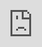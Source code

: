 ```yaml
---
title: "Introducing Giant Conversations » Giant Swarm"
date: 2025-01-02
categories: 
  - "general"
---
```


If you're a marketer in 2024, it's only a matter of time before someone suggests a podcast. 😅 In fact, you might be working on your company's podcast right now, or listening to one as you cruise your inbox.

Well, here at Giant Swarm, we've taken the podcast plunge ourselves. But our journey into the world of podcasting isn't your typical marketing strategy, or at least that's what we're telling ourselves. It's a story of experimentation and a genuine desire to connect in a more human way. Plus, it’s really fun to find a jingle on Fiverr each week… 

We've always been a bit unconventional in our approach to sharing knowledge and engaging with our community. Our monthly Giant Swarm & Friends events are a testament to that, and we're really proud of what we've nurtured there. We've also invested in webinars, blog posts (oh, hi there!), and live events, which we continue to pursue and enjoy. But alongside these initiatives, we couldn't help but feel like there was room for something more.

We realized that what we really craved was a more informal, conversational way of connecting with our fellow curious minds in the cloud native landscape. A space where we could share our stories, laugh together (and at ourselves) and learn from each other in a more approachable way.

Enter Giant Conversations, our weekly podcasting experiment. 🎉

<iframe style="position: absolute; top: 0px; left: 0px; width: 100%; height: 100%; border: medium;" src="https://open.spotify.com/embed/episode/6tsfm4cT4VvHQfHBPEHLME?utm_source=generator" width="100%" height="352" frameborder="0" allowfullscreen></iframe>

Now, we'll be the first to admit that we're not all podcast experts... Our co-host Oliver is a podcast veteran on the other hand, with not one but two podcasts of his own! But all things considered, we're figuring this out as we go along, learning (and laughing) from our missteps, and embracing the joy of the journey. There's just something special about hitting upload each week and putting ourselves out there, even if it feels a bit unfamiliar at times. But what we lack in experience, we make up for in enthusiasm and a genuine desire to create something valuable  and fun for our community.

Each episode of Giant Conversations is an invitation to join us as we sit down with a diverse mix of voices from the cloud native community. We'll be diving into a wide range of topics, from buzzworthy news items and technical challenges we face every day to the bigger questions that keep us curious and engaged.

One week, you might find us chatting with the renowned Liz Rice, tapping into her vast expertise as we explore the latest trends and emerging technologies shaping the future of the cloud native industry. With her finger on the pulse, Liz offers thought-provoking insights into the cutting-edge developments and potential paradigm shifts on the horizon.

<iframe style="position: absolute; top: 0px; left: 0px; width: 100%; height: 100%; border: medium;" src="https://open.spotify.com/embed/episode/42cdaIkGZWSsE3dKWZwR1K?utm_source=generator&amp;t=0" width="100%" height="152" frameborder="0" allowfullscreen></iframe>

The next, we could be swapping KubeCon stories and getting locals-only recommendations for Paris. Or unpacking the latest developments and debates in the open source space with Kubeshop's Cortney Nickerson, who joined us for a thought-provoking discussion on whether successful open source projects can truly coexist with monetization priorities.

<iframe style="position: absolute; top: 0px; left: 0px; width: 100%; height: 100%; border: medium;" src="https://open.spotify.com/embed/episode/4GYdStD15JRpuaXi3a9pip?utm_source=generator&amp;t=0" width="100%" height="152" frameborder="0" allowfullscreen></iframe>

In fact, we recommend checking out some of our latest episodes to get a flavor of what Giant Conversations is all about. For example, our chat with Miles Bryant from the innovative team at Monzo offered a rare behind-the-scenes look into their early adoption of Kubernetes 1.3 — putting them ahead of the curve. Miles provided insights into the pioneering strategies and forward-thinking approach that have underpinned Monzo's trailblazing journey, giving listeners a fascinating glimpse into the future of cloud native banking.

<iframe style="position: absolute; top: 0px; left: 0px; width: 100%; height: 100%; border: medium;" src="https://open.spotify.com/embed/episode/6EE0heZrnUZMgckjb4oWnn?utm_source=generator" width="100%" height="152" frameborder="0" allowfullscreen></iframe>

And if you're curious about what's been happening behind the scenes here at Giant Swarm, our CTO Timo's explainer on our big move to Giant Swarm Platform 3.0 is not to be missed. 

<iframe style="position: absolute; top: 0px; left: 0px; width: 100%; height: 100%; border: medium;" src="https://open.spotify.com/embed/episode/0s6SX04qEvIAHC1EwLZHT8?utm_source=generator" width="100%" height="152" frameborder="0" allowfullscreen></iframe>

But more than anything, we want Giant Conversations to be a dialogue, not a monologue. We want to hear your stories, your questions, and your ideas. We want to create a space where we can all learn and grow together. 

Subscribe to Giant Conversations on your favorite podcast platform, and let's see where this experiment takes us. Will it be a smooth ride? Probably not. Will we make mistakes along the way? Almost certainly. But will it be an authentic, engaging, and ultimately rewarding experience? We're betting on it.

So, whether you're a seasoned cloud native pro or just dipping your toes into the Kubernetes waters, we hope you'll join us for some Giant Conversations. Let's embrace the spirit of experimentation, learn from each other, and definitely have a little fun along the way.

Here's to the journey ahead! 🎊

![](https://track.hubspot.com/__ptq.gif?a=430224&k=14&r=https%3A%2F%2Fwww.giantswarm.io%2Fblog%2Fintroducing-giant-conversations&bu=https%253A%252F%252Fwww.giantswarm.io%252Fblog&bvt=rss)

Go to Source
